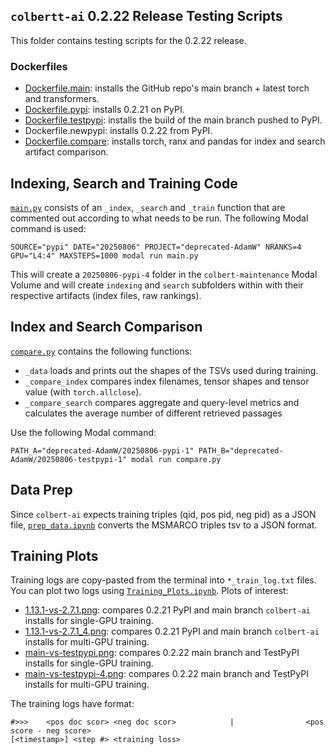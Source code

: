 ## `colbertt-ai` 0.2.22 Release Testing Scripts

This folder contains testing scripts for the 0.2.22 release. 

### Dockerfiles

- [Dockerfile.main](https://github.com/vishalbakshi/colbert-maintenance/blob/main/0.2.22/Dockerfile.main): installs the GitHub repo's main branch + latest torch and transformers.
- [Dockerfile.pypi](https://github.com/vishalbakshi/colbert-maintenance/blob/main/0.2.22/Dockerfile.pypi): installs 0.2.21 on PyPI.
- [Dockerfile.testpypi](https://github.com/vishalbakshi/colbert-maintenance/blob/main/0.2.22/Dockerfile.testpypi): installs the build of the main branch pushed to PyPI.
- Dockerfile.newpypi: installs 0.2.22 from PyPI.
- [Dockerfile.compare](https://github.com/vishalbakshi/colbert-maintenance/blob/main/0.2.22/Dockerfile.compare): installs torch, ranx and pandas for index and search artifact comparison.

## Indexing, Search and Training Code

[`main.py`](https://github.com/vishalbakshi/colbert-maintenance/blob/main/0.2.22/main.py) consists of an `_index`, `_search` and `_train` function that are commented out according to what needs to be run. The following Modal command is used:

```
SOURCE="pypi" DATE="20250806" PROJECT="deprecated-AdamW" NRANKS=4 GPU="L4:4" MAXSTEPS=1000 modal run main.py
```

This will create a `20250806-pypi-4` folder in the `colbert-maintenance` Modal Volume and will create `indexing` and `search` subfolders within with their respective artifacts (index files, raw rankings).

## Index and Search Comparison

[`compare.py`](https://github.com/vishalbakshi/colbert-maintenance/blob/main/0.2.22/compare.py) contains the following functions:

- `_data` loads and prints out the shapes of the TSVs used during training.
- `_compare_index` compares index filenames, tensor shapes and tensor value (with `torch.allclose`).
- `_compare_search` compares aggregate and query-level metrics and calculates the average number of different retrieved passages

Use the following Modal command:

```
PATH_A="deprecated-AdamW/20250806-pypi-1" PATH_B="deprecated-AdamW/20250806-testpypi-1" modal run compare.py
```

## Data Prep

Since `colbert-ai` expects training triples (qid, pos pid, neg pid) as a JSON file, [`prep_data.ipynb`](https://github.com/vishalbakshi/colbert-maintenance/blob/main/0.2.22/prep_data.ipynb) converts the MSMARCO triples tsv to a JSON format.

## Training Plots

Training logs are copy-pasted from the terminal into `*_train_log.txt` files. You can plot two logs using [`Training_Plots.ipynb`](https://github.com/vishalbakshi/colbert-maintenance/blob/main/0.2.22/Training_Plots.ipynb). Plots of interest:

- [1.13.1-vs-2.7.1.png](https://github.com/vishalbakshi/colbert-maintenance/blob/main/0.2.22/1.13.1-vs-2.7.1.png): compares 0.2.21 PyPI and main branch `colbert-ai` installs for single-GPU training.
- [1.13.1-vs-2.7.1_4.png](https://github.com/vishalbakshi/colbert-maintenance/blob/main/0.2.22/1.13.1-vs-2.7.1_4.png): compares 0.2.21 PyPI and main branch `colbert-ai` installs for multi-GPU training.
- [main-vs-testpypi.png](https://github.com/vishalbakshi/colbert-maintenance/blob/main/0.2.22/main-vs-testpypi.png): compares 0.2.22 main branch and TestPyPI installs for single-GPU training.
- [main-vs-testpypi-4.png](https://github.com/vishalbakshi/colbert-maintenance/blob/main/0.2.22/main-vs-testpypi-4.png): compares 0.2.22 main branch and TestPyPI installs for multi-GPU training.

The training logs have format:

```
#>>>    <pos doc scor> <neg doc scor>            |                <pos score - neg score>
[<timestamp>] <step #> <training loss>
```